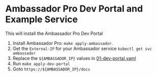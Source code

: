 # Ambassador Pro Dev Portal and Example Service

This will install the Ambassador Pro Dev Portal

1. Install Ambassador Pro: `make apply-ambassador`.
2. Get the `External-IP` for your Ambassador service `kubectl get svc ambassador`
3. Replace the `${AMBASSADOR_IP}` values in [01-dev-portal.yaml](01-dev-portal.yaml)
4. Run `make apply-dev-portal`
5. Goto `https://${AMBASSADOR_IP}/docs`